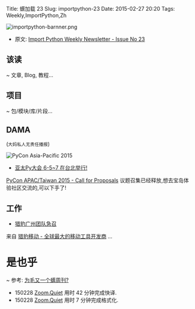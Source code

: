 Title: 蠎加载 23
Slug: importpython-23
Date: 2015-02-27 20:20
Tags: Weekly,ImportPython,Zh 

![importpython-barnner.png](http://zoomq.qiniudn.com/ZQCollection/snap/importpython-barnner.png?imageView2/2/h/210)


- 原文: [Import Python Weekly Newsletter - Issue No 23](http://importpython.com/newsletter/no/23/)

## 该读
~ 文章, Blog, 教程...



## 项目
~ 包/模块/库/片段...


## DAMA
(`大妈私人无责任播报`)


![PyCon Asia-Pacific 2015](http://zoomq.qiniudn.com/CPyUG/PyCon2015China/pycon-apac2015-logo.png)

- [亚太Py大会 6-5~7 在台北举行!](http://pycontw.blogspot.tw/2015/02/pycon-asia-pacific-2015-in-taiwan-save.html)

[PyCon APAC/Taiwan 2015 - Call for Proposals](https://tw.pycon.org/2015apac/en/call-for-proposals/) 议题召集已经释放,想去宝岛体验社区交流的,可以下手了!


## 工作

- [猎豹广州团队急召](https://github.com/cheetahmobile/CMBM/wiki/BmGzHr)

来自 [猎豹移动 - 全球最大的移动工具开发商](http://www.cmcm.com/zh-cn/cm-backup/) ...



# 是也乎
~ 参考: [为毛又一个蠎周刊?](importpython-why)


- 150228 [Zoom.Quiet](http://zoomquiet.io) 用时 42 分钟完成快译.
- 150228 [Zoom.Quiet](http://zoomquiet.io) 用时 7 分钟完成格式化.
